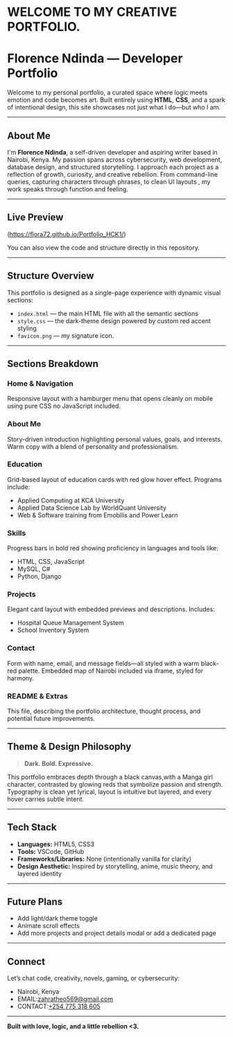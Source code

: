 # WELCOME TO MY CREATIVE PORTFOLIO.
# Florence Ndinda — Developer Portfolio

Welcome to my personal portfolio, a curated space where logic meets emotion and code becomes art. Built entirely using **HTML**, **CSS**, and a spark of intentional design, this site showcases not just what I do—but who I am.

---

## About Me

I'm **Florence Ndinda**, a self-driven developer and aspiring writer based in Nairobi, Kenya. My passion spans across cybersecurity, web development, database design, and structured storytelling. I approach each project as a reflection of growth, curiosity, and creative rebellion. From command-line queries, capturing characters through phrases, to clean UI layouts , my work speaks through function and feeling.

---

## Live Preview
(https://flora72.github.io/Portfolio_HCK1/)

You can also view the code and structure directly in this repository.

---

## Structure Overview

This portfolio is designed as a single-page experience with dynamic visual sections:

- `index.html` — the main HTML file with all the semantic sections
- `style.css` — the dark-theme design powered by custom red accent styling
- `favicon.png` — my signature icon. 

---

## Sections Breakdown

### Home & Navigation
Responsive layout with a hamburger menu that opens cleanly on mobile using pure CSS no JavaScript included.

### About Me
Story-driven introduction highlighting personal values, goals, and interests. Warm copy with a blend of personality and professionalism.

###  Education
Grid-based layout of education cards with red glow hover effect. Programs include:

- Applied Computing at KCA University
- Applied Data Science Lab by WorldQuant University
- Web & Software training from Emobilis and Power Learn

### Skills
Progress bars in bold red showing proficiency in languages and tools like:
- HTML, CSS, JavaScript
- MySQL, C#
- Python, Django

### Projects
Elegant card layout with embedded previews and descriptions. Includes:
- Hospital Queue Management System
- School Inventory System

### Contact
Form with name, email, and message fields—all styled with a warm black-red palette. Embedded map of Nairobi included via iframe, styled for harmony.

### README & Extras
This file, describing the portfolio architecture, thought process, and potential future improvements.

---

## Theme & Design Philosophy

> **Dark. Bold. Expressive.**

This portfolio embraces depth through a black canvas,with a Manga girl character, contrasted by glowing reds that symbolize passion and strength. Typography is clean yet lyrical, layout is intuitive but layered, and every hover carries subtle intent.

---

## Tech Stack

- **Languages:** HTML5, CSS3
- **Tools:** VSCode, GitHub
- **Frameworks/Libraries:** None (intentionally vanilla for clarity)
- **Design Aesthetic:** Inspired by storytelling, anime, music theory, and layered identity

---

## Future Plans

- Add light/dark theme toggle
- Animate scroll effects
- Add more projects and project details modal or add a dedicated page

---

## Connect

Let’s chat code, creativity, novels, gaming, or cybersecurity:
-  Nairobi, Kenya
- EMAIL:[zahratheo569@gmail.com](mailto:zahratheo569@gmail.com)
- CONTACT:[+254 775 318 605](tel:+254775318605)

---

**Built with love, logic, and a little rebellion <3.**
